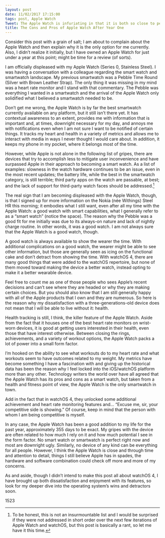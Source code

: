 ```yaml
---
layout: post
date: 11/02/2017 17:15:00
tags: post, Apple Watch
Tweet: The Apple Watch is infuriating in that it is both so close to perfection and still not a great watch.
title: The Cons and Pros of Apple Watch After Year One
---
```


Consider this post with a grain of salt; I am about to complain about the Apple Watch and then explain why it is the only option for me currently. Also, I didn’t realize it initially, but I have owned an Apple Watch for just under a year at this point; might be time for a review (of sorts).

I am officially displeased with my Apple Watch (Series 0, Stainless Steel). I was having a conversation with a colleague regarding the smart watch and smartwatch landscape. My previous smartwatch was a Pebble Time Round (Silver with Brown Leather Strap). The only thing it was missing in my mind was a heart rate monitor and I stand with that commentary. The Pebble was everything I wanted in a smartwatch and the arrival of the Apple Watch only solidified what I believed a smartwatch needed to be. 

Don’t get me wrong, the Apple Watch is by far the best smartwatch currently available on any platform, but it still isn’t there yet. It has contextual awareness to an extent, provides me with information that is important and, at times, downright necessary for my day, and annoys me with notifications even when I am not sure I want to be notified of certain things. It tracks my heart and health in a variety of metrics and allows me to interact with media in ways I never thought I would care about. In addition, it keeps my phone in my pocket, where it belongs most of the time.

However, while Apple is not alone in the following list of gripes, there are devices that try to accomplish less to mitigate user inconvenience and have surpassed Apple in their approach to becoming a smart watch. As a list of examples: slowness in the watch hardware continues to be an issue, even in the most recent updates; the battery life, while the best in the smartwatch category, is still terrible; third party apps on the watch are passable, at best; and the lack of support for third-party watch faces should be addressed.[^1]

The real sign that I am becoming displeased with the Apple Watch, though, is that I signed up for more information on the Nokia (née Withings) Steel HR this morning; it embodies what I still want, even after all my time with the Apple Watch: a good watch with smart capabilities, what I generally refer to as a “smart watch” (notice the space). The reason why the Pebble was a good fit for me initially was due to its always-on nature and lack of nightly charge routine. In other words, it was a good watch. I am not always sure that the Apple Watch is a good watch, though.

A good watch is always available to show the wearer the time. With additional complications on a good watch, the wearer might be able to see other information, but those are generally seen as icing on the functional cake and don’t detract from showing the time. With watchOS 4, there are many good things that were added to the watchOS repertoire, but none of them moved toward making the device a better watch, instead opting to make it a better wearable device.

Feel free to count me as one of those people who sees Apple’s recent decisions and can’t see where they are headed or why they are making certain choices. But you should also know that I am still generally happy with all of the Apple products that I own and they are numerous. So here is the reason why my dissatisfaction with a three-generations-old device does not mean that I will be able to live without it: health.

Health tracking is still, I think, the killer feature of the Apple Watch. Aside from the fact that it houses one of the best heart rate monitors on wrist-worn devices, it is good at getting users interested in their health, even those that have interest otherwise. Between closing the rings, achievements, and a variety of workout options, the Apple Watch packs a lot of power into a small form factor.

I’m hooked on the ability to see what workouts do to my heart rate and what workouts seem to have outcomes related to my weight. My metrics have become something I have a fascination with and giving up the historical data has been the reason why I feel locked into the iOS/watchOS platform more than any other. Technology writers the world over have all agreed that the Apple Watch has its pros and cons as a smart watch, but taken from a health and fitness point of view, the Apple Watch is the only smartwatch in town.

Add in the fact that in watchOS 4, they unlocked some additional achievement and heart rate monitoring features and... “Excuse me, sir, your competitive side is showing.” Of course, keep in mind that the person with whom I am being competitive is myself.

In any case, the Apple Watch has been a good addition to my life for the past year, approximately 355 days to be exact. My gripes with the device are often related to how much I rely on it and how much potential I see in the form factor. No smart watch or smartwatch is perfect right now and most are downright ugly. Similarly, no device of any kind can be everything for all people. However, I think the Apple Watch is close and through time and attention to detail, things I still believe Apple has in spades, the hardware and software combination could check off more and more of my concerns.

As and aside, though I didn’t intend to make this post all about watchOS 4, I have brought up both dissatisfaction and enjoyment with its features, so look for my deeper dive into the operating system’s wins and detractors soon.

1523

[^1]:	To be honest, this is not an insurmountable list and I would be surprised if they were not addressed in short order over the next few iterations of Apple Watch and watchOS, but this post is basically a rant, so let me have it this time.